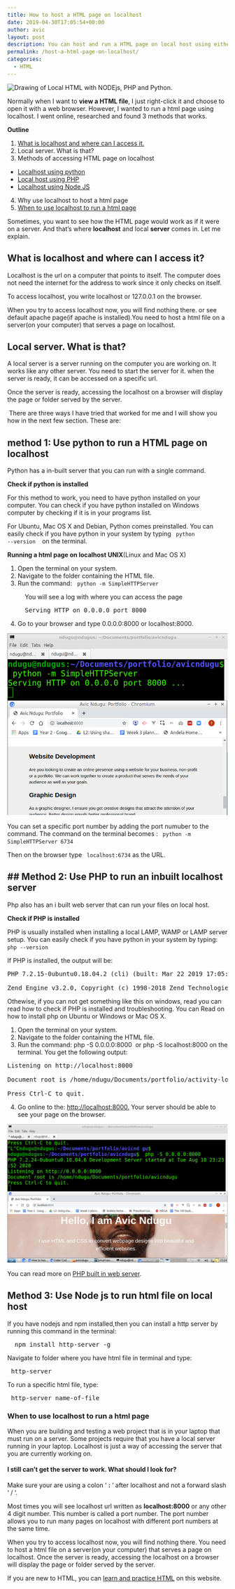 ```yaml
---
title: How to host a HTML page on localhost
date: 2019-04-30T17:05:54+00:00
author: avic
layout: post
description: You can host and run a HTML page on local host using either Python, PHP and NODEJS. Type php -S localhost:8000 on the terminal.  Type http://localhost:8000 on a browser to view your HTML website.
permalink: /host-a-html-page-on-localhost/
categories:
  - HTML
---
```

<img src="/public/04/IMG_20200405_174811_314-e1586098863822-825x510.jpg" alt="Drawing of Local HTML with NODEjs, PHP and Python."/> 

Normally when I want to <strong>view a HTML file</strong>, I just right-click it and choose to open it with a web browser. However, I wanted to run a html page using localhost. I went online, researched and found 3 methods that works.
<!--more-->

**Outline**
1. <a href="#what-localhost">What is localhost and where can I access it.</a>
2. Local server. What is that?
3. Methods of accessing HTML page on localhost
  - <a href="#python-section">Localhost using python</a>
  - <a href="#php-section">Local host using PHP</a>
  - <a href="#nodejs-section">Localhost using Node JS</a>
4. Why use localhost to host a html page
5. <a href="#when-localhost">When to use localhost to run a html page</a>

Sometimes, you want to see how the HTML page would work as if it were on a server. And that’s where **localhost** and local **server** comes in. Let me explain.

<h2 id="what-localhost">What is localhost and where can I access it?</h2>

Localhost is the url on a computer that points to itself. The computer does not need the internet for the address to work since it only checks on itself.

To access localhost, you write localhost or 127.0.0.1 on the browser.

When you try to access localhost now, you will find nothing there. or see default apache page(if apache is installed).You need to host a html file on a server(on your computer) that serves a page on localhost.

## Local server. What is that?

A local server is a server running on the computer you are working on. It works like any other server. You need to start the server for it. when the server is ready, it can be accessed on a specific url.

Once the server is ready, accessing the localhost on a browser will display the page or folder served by the server.

 There are three ways I have tried that worked for me and I will show you how in the next few section. These are:<br /> 

<h2 id="python-section">method 1: Use python to run a HTML page on localhost</h2> 

Python has a in-built server that you can run with a single command.

**Check if python is installed**

For this method to work, you need to have python installed on your computer. You can check if you have python installed on Windows computer by checking if it is in your programs list. 

For Ubuntu, Mac OS X and Debian, Python comes preinstalled. You can easily check if you have python in your system by typing <code> python --version </code>  on the terminal.

<strong>Running a html page on localhost UNIX</strong>(Linux and Mac OS X)

<li style="list-style-type: none;">
  <ol>
    <li>
      Open the terminal on your system.
    </li>
    <li>
      Navigate to the folder containing the HTML file.
    </li>
    <li>
      Run the command:   <code>python -m SimpleHTTPServer</code>
    </li>
  </ol>
</li>

<p style="padding-left: 40px;">
  You will see a log with where you can access the page
</p>

<pre style="padding-left: 40px;">Serving HTTP on 0.0.0.0 port 8000</pre>

<li style="list-style-type: none;">
  <ol start="4">
    <li>
      Go to your browser and type 0.0.0.0:8000 or localhost:8000.
    </li>
  </ol>
</li>
<img src="/public/2020/python-localhost-screenshot.jpg" alt="Screenshot of terminal and browser on locahost python"/>

You can set a specific port number by adding the port numuber to the command. The command on the terminal becomes : <code> python -m SimpleHTTPServer 6734 </code>
  
Then on the browser type <code> localhost:6734</code> as the URL.

<h2 id="php-section">## Method 2: Use PHP to run an inbuilt localhost server</h2>

Php also has an i built web server that can run your files on local host.

**Check if PHP is installed**

PHP is usually installed when installing a local LAMP, WAMP or LAMP server setup. You can easily check if you have python in your system by typing:<code> php --version </code>

If PHP is installed, the output will be:<br /> 

<pre>PHP 7.2.15-0ubuntu0.18.04.2 (cli) (built: Mar 22 2019 17:05:14) ( NTS ) Copyright (c) 1997-2018 The PHP Group

Zend Engine v3.2.0, Copyright (c) 1998-2018 Zend Technologies with Zend OPcache v7.2.15-0ubuntu0.18.04.2, Copyright (c) 1999-2018, by Zend Technologies</pre>

Othewise, if you can not get something like this on windows, read you can read how to check if PHP is installed and troubleshooting. You can Read on how to install php on Ubuntu or Windows or Mac OS X.

<li style="list-style-type: none;">
  <ol>
    <li>
      Open the terminal on your system.
    </li>
    <li>
      Navigate to the folder containing the HTML file.
    </li>
    <li>
      Run the command: php -S 0.0.0.0:8000  or php -S localhost:8000 on the terminal. You get the following output:
    </li>
  </ol>
</li>

<pre>Listening on http://localhost:8000

Document root is /home/ndugu/Documents/portfolio/activity-logger

Press Ctrl-C to quit.</pre>

<li style="list-style-type: none;">
  <ol start="4">
    <li>
      Go online to the: <a href="http://localhost:8000">http://localhost:8000.</a> Your server should be able to see your page on the browser.
    </li>
  </ol>
</li>
<img src="/public/2020/php-localhost-screenshot.jpg" alt="Screenshot of terminal and browser on localhost php"/>

You can read more on <a href="https://www.php.net/manual/en/features.commandline.webserver.php" target="_blank" rel="noopener noreferrer">PHP built in web server</a>.

<h2 id="nodejs-section">Method 3: Use Node js to run html file on local host</h2>

If you have nodejs and npm installed,then you can install a http server by running this command in the terminal:

<pre>  npm install http-server -g</pre>

Navigate to folder where you have html file in terminal and type:

<pre> http-server</pre>

To run a specific html file, type:

<pre> http-server name-of-file</pre>

<h3 id="when-localhost">When to use localhost to run a html page</h3>

When you are building and testing a web project that is in your laptop that must run on a server. Some projects require that you have a local server running in your laptop. Localhost is just a way of accessing the server that you are currently working on.

#### I still can&#8217;t get the server to work. What should I look for?

Make sure your are using a colon &#8216; **:** &#8216; after localhost and not a forward slash &#8216; / &#8216;.

Most times you will see localhost url written as **localhost:8000** or any other 4 digit number. This number is called a port number. The port number allows you to run many pages on localhost with different port numbers at the same time.

When you try to access localhost now, you will find nothing there. You need to host a html file on a server(on your computer) that serves a page on localhost. Once the server is ready, accessing the localhost on a browser will display the page or folder served by the server.

If you are new to HTML, you can [learn and practice HTML](https://devpractical.com/practice-html/) on this website.
